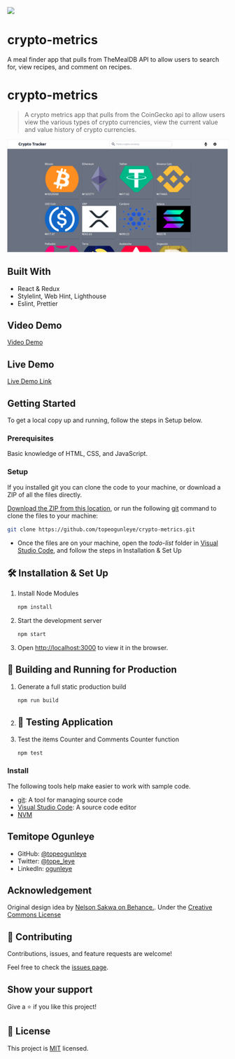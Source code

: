 ![](https://img.shields.io/badge/Microverse-blueviolet)

# crypto-metrics
A meal finder app that pulls from TheMealDB API to allow users to search for, view recipes, and comment on recipes.

# crypto-metrics

> A crypto metrics app that pulls from the CoinGecko api to allow users view the various types of crypto currencies, view the current value and value history of crypto currencies.

![screenshot](./src/screenshot.png)

## Built With

- React & Redux
- Stylelint, Web Hint, Lighthouse
- Eslint, Prettier

## Video Demo

[Video Demo](https://loom.com/share/c3940bcff9ff4c5faab823ddab2d9420)
## Live Demo

[Live Demo Link](https://cryptometricmicroverse.netlify.app/)

## Getting Started
To get a local copy up and running, follow the steps in Setup below.

### Prerequisites
Basic knowledge of HTML, CSS, and JavaScript.

### Setup
If you installed git you can clone the code to your machine, or download a ZIP of all the files directly.

[Download the ZIP from this location](https://github.com/topeogunleye/crypto-metrics/archive/refs/heads/main.zip), or run the following [git](https://git-scm.com/downloads) command to clone the files to your machine:

```bash
git clone https://github.com/topeogunleye/crypto-metrics.git
```

- Once the files are on your machine, open the _todo-list_ folder in [Visual Studio Code](https://code.visualstudio.com/), and follow the steps in Installation & Set Up

## 🛠 Installation & Set Up

1. Install Node Modules

   ```sh
   npm install
   ```

2. Start the development server

   ```sh
   npm start
   ```

3. Open [http://localhost:3000](http://localhost:3000) to view it in the browser.

## 🚀 Building and Running for Production

1. Generate a full static production build

   ```sh
   npm run build
   ```
4. ## 🚀 Testing Application

1. Test the items Counter and Comments Counter function

   ```sh
   npm test
### Install

The following tools help make easier to work with sample code.

- [git](https://git-scm.com/downloads): A tool for managing source code
- [Visual Studio Code](https://code.visualstudio.com/): A source code editor
- [NVM](https://github.com/nvm-sh/nvm)

## **Temitope Ogunleye**

- GitHub: [@topeogunleye](https://github.com/topeogunleye)
- Twitter: [@tope_leye](https://twitter.com/tope_leye)
- LinkedIn: [ogunleye](https://linkedin.com/in/ogunleye)

## Acknowledgement

Original design idea by [Nelson Sakwa on Behance.](https://www.behance.net/gallery/31579789/Ballhead-App-%28Free-PSDs%29). Under the [Creative Commons License](https://creativecommons.org/licenses/by-nc/4.0/)
<br>

## 🤝 Contributing

Contributions, issues, and feature requests are welcome!

Feel free to check the [issues page](https://github.com/topeogunleye/crypto-metrics/issues).

## Show your support

Give a ⭐️ if you like this project!


## 📝 License

This project is [MIT](./MIT.md) licensed.
